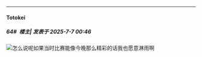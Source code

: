 ﻿
*****

####  Totokei  
##### 64#         楼主| 发表于 2025-7-7 00:46

<img src="https://static.stage1st.com/image/smiley/face2017/138.png" referrerpolicy="no-referrer">怎么说呢如果当时比赛能像今晚那么精彩的话我也愿意淋雨啊

